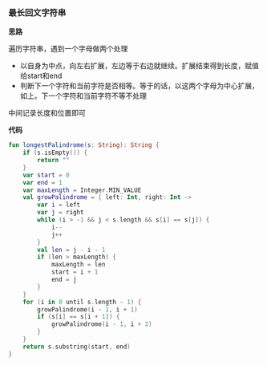 ### 最长回文字符串

**思路**

遍历字符串，遇到一个字母做两个处理

- 以自身为中点，向左右扩展，左边等于右边就继续。扩展结束得到长度，赋值给start和end
- 判断下一个字符和当前字符是否相等。等于的话，以这两个字母为中心扩展，如上。下一个字符和当前字符不等不处理

中间记录长度和位置即可

**代码**

```kotlin
fun longestPalindrome(s: String): String {
    if (s.isEmpty()) {
        return ""
    }
    var start = 0
    var end = 1
    var maxLength = Integer.MIN_VALUE
    val growPalindrome = { left: Int, right: Int ->
        var i = left
        var j = right
        while (i > -1 && j < s.length && s[i] == s[j]) {
            i--
            j++
        }
        val len = j - i - 1
        if (len > maxLength) {
            maxLength = len
            start = i + 1
            end = j
        }
    }
    for (i in 0 until s.length - 1) {
        growPalindrome(i - 1, i + 1)
        if (s[i] == s[i + 1]) {
            growPalindrome(i - 1, i + 2)
        }
    }
    return s.substring(start, end)
}